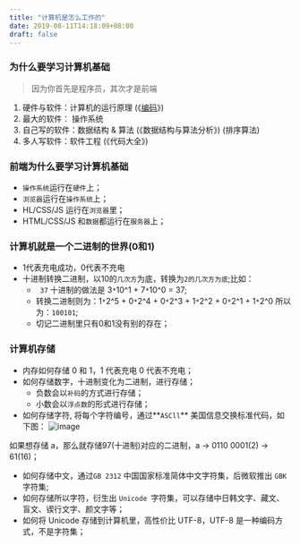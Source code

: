 ```yaml
---
title: "计算机是怎么工作的"
date: 2019-08-11T14:18:09+08:00
draft: false
---
```

### 为什么要学习计算机基础

> 因为你首先是程序员，其次才是前端

1. 硬件与软件：计算机的运行原理 (《[编码](<https://book.douban.com/subject/4822685/>)》)
2. 最大的软件： 操作系统
3. 自己写的软件：数据结构 & 算法 (《数据结构与算法分析》) (排序算法)
4. 多人写软件：软件工程 (《代码大全》)

### 前端为什么要学习计算机基础

- `操作系统`运行在`硬件`上；
- `浏览器`运行在`操作系统`上；
- HL/CSS/JS 运行在`浏览器`里；
- HTML/CSS/JS 和`数据`都运行在`服务器`上；

### 计算机就是一个二进制的世界(0和1)

- 1代表充电成功，0代表不充电
- 十进制转换二进制，以10的`几次方`为底，转换为`2的几次方为底`;比如：
  - ` 37` 十进制的做法是 3`*`10^1 + 7`*`10^0 = 37;
  - 转换二进制则为：1`*`2^5 + 0`*`2^4 + 0`*`2^3 + 1`*`2^2 + 0`*`2^1 + 1`*`2^0 所以为：`100101`;
  - 切记二进制里只有0和1没有别的存在；

### 计算机存储

- 内存如何存储 0 和 1，1 代表充电 0 代表不充电；
- 如何存储数字，十进制变化为二进制，进行存储；
  - 负数会以`补码`的方式进行存储；
  - 小数会以`浮点数`的形式进行存储；
- 如何存储字符, 将每个字符编号，通过**`ASCll`** 美国信息交换标准代码，如下图：
 ![image](https://jrg-team.github.io/jrg-tasks/lessons/%E7%BC%96%E7%A8%8B%E5%88%9D%E7%BA%A7/ascii.jpg)

​如果想存储 a，那么就存储97(十进制)对应的二进制，a -> 0110 0001(2) -> 61(16)；

- 如何存储中文，通过`GB 2312` 中国国家标准简体中文字符集，后微软推出 `GBK `字符集;
- 如何存储所以字符，衍生出  `Unicode `字符集，可以存储中日韩文字、藏文、盲文、锲行文字、颜文字等；
- 如何将 Unicode 存储到计算机里，高性价比 UTF-8，UTF-8 是一种编码方式，不是字符集；
